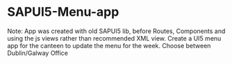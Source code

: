 # SAPUI5-Menu-app
Note:  App was created with old SAPUI5 lib, before Routes, Components and using the js views rather than recommended XML view.
Create a UI5 menu app for the canteen to update the menu for the week.   Choose between Dublin/Galway Office
